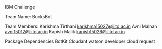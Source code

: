 IBM Challenge 

Team Name: BucksBot

Team Members:
Karishma Tirthani karishma15027@iiitd.ac.in
Avni Malhan		  avni15012@iiitd.ac.in
Kapish Malik	  kapish15026@iiitd.ac.in


Package Dependencies
BotKit
Cloudant
watson developer cloud
request






